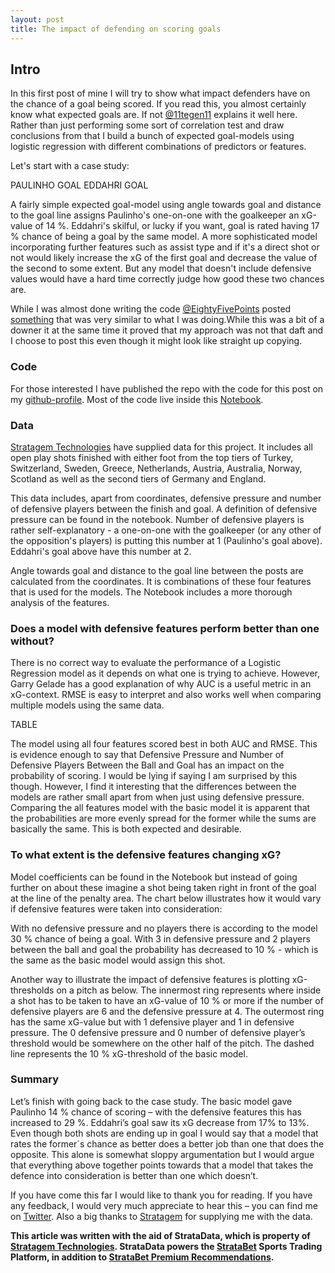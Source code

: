 ```yaml
---
layout: post
title: The impact of defending on scoring goals
---
```

## Intro
In this first post of mine I will try to show what impact defenders have on the chance of a goal being scored. If you read this, you almost certainly know what expected goals are. If not [@11tegen11](https://twitter.com/11tegen11) explains it well here. Rather than just performing some sort of correlation test and draw conclusions from that I build a bunch of expected goal-models using logistic regression with different combinations of predictors or features.
 
Let's start with a case study:

PAULINHO GOAL
EDDAHRI GOAL

A fairly simple expected goal-model using angle towards goal and distance to the goal line assigns Paulinho's one-on-one with the goalkeeper an xG-value of 14 %. Eddahri's skilful, or lucky if you want, goal is rated having 17 % chance of being a goal by the same model. A more sophisticated model incorporating further features such as assist type and if it's a direct shot or not would likely increase the xG of the first goal and decrease the value of the second to some extent. But any model that doesn't include defensive values would have a hard time correctly judge how good these two chances are.

While I was almost done writing the code [@EightyFivePoints](https://twitter.com/EightyFivePoint) posted [something](http://eightyfivepoints.blogspot.co.uk/2017/09/bodies-on-line-quantifying-how.html) that was very similar to what I was doing.While this was a bit of a downer it at the same time it proved that my approach was not that daft and I choose to post this even though it might look like straight up copying.

### Code
For those interested I have published the repo with the code for this post on my [github-profile](https://github.com/karlanka/). Most of the code live inside this [Notebook](https://github.com/karlanka).

### Data
[Stratagem Technologies](http://www.stratagem.co) have supplied data for this project. It includes all open play shots finished with either foot from the top tiers of Turkey, Switzerland, Sweden, Greece, Netherlands, Austria, Australia, Norway, Scotland as well as the second tiers of Germany and England.

This data includes, apart from coordinates, defensive pressure and number of defensive players between the finish and goal. A definition of defensive pressure can be found in the notebook. Number of defensive players is rather self-explanatory - a one-on-one with the goalkeeper (or any other of the opposition's players) is putting this number at 1 (Paulinho's goal above). Eddahri's goal above have this number at 2.

Angle towards goal and distance to the goal line between the posts are calculated from the coordinates. It is combinations of these four features that is used for the models. The Notebook includes a more thorough analysis of the features.

### Does a model with defensive features perform better than one without?
There is no correct way to evaluate the performance of a Logistic Regression model as it depends on what one is trying to achieve. However, Garry Gelade has a good explanation of why AUC is a useful metric in an xG-context. RMSE is easy to interpret and also works well when comparing multiple models using the same data.

TABLE

The model using all four features scored best in both AUC and RMSE. This is evidence enough to say that Defensive Pressure and Number of Defensive Players Between the Ball and Goal has an impact on the probability of scoring. I would be lying if saying I am surprised by this though. However, I find it interesting that the differences between the models are rather small apart from when just using defensive pressure.
Comparing the all features model with the basic model it is apparent that the probabilities are more evenly spread for the former while the sums are basically the same. This is both expected and desirable.

### To what extent is the defensive features changing xG?
Model coefficients can be found in the Notebook but instead of going further on about these imagine a shot being taken right in front of the goal at the line of the penalty area. The chart below illustrates how it would vary if defensive features were taken into consideration:

With no defensive pressure and no players there is according to the model 30 % chance of being a goal.  With 3 in defensive pressure and 2 players between the ball and goal the probability has decreased to 10 % - which is the same as the basic model would assign this shot.

Another way to illustrate the impact of defensive features is plotting xG-thresholds on a pitch as below.
The innermost ring represents where inside a shot has to be taken to have an xG-value of 10 % or more if the number of defensive players are 6 and the defensive pressure at 4. The outermost ring has the same xG-value but with 1 defensive player and 1 in defensive pressure. The 0 defensive pressure and 0 number of defensive player’s threshold would be somewhere on the other half of the pitch. The dashed line represents the 10 % xG-threshold of the basic model.

### Summary
Let’s finish with going back to the case study. The basic model gave Paulinho 14 % chance of scoring – with the defensive features this has increased to 29 %. Eddahri’s goal saw its xG decrease from 17% to 13%. Even though both shots are ending up in goal I would say that a model that rates the former´s chance as better does a better job than one that does the opposite. This alone is somewhat sloppy argumentation but I would argue that everything above together points towards that a model that takes the defence into consideration is better than one which doesn’t.

If you have come this far I would like to thank you for reading. If you have any feedback, I would very much appreciate to hear this – you can find me on [Twitter](https://twitter.com/evilspacelord). Also a big thanks to [Stratagem](http://www.stratagem.co) for supplying me with the data.

**This article was written with the aid of StrataData, which is property of [Stratagem Technologies](http://www.stratagem.co). StrataData powers the [StrataBet](http://www.stratabet.com) Sports Trading Platform, in addition to [StrataBet Premium Recommendations](http://app.stratabet.com/recommendations).**
